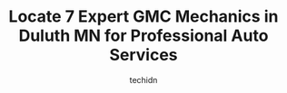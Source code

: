 ---
layout: ampstory
image: https://images.unsplash.com/photo-1578659242540-6f036471ca61?ixlib=rb-4.0.3&ixid=MnwxMjA3fDB8MHxwaG90by1wYWdlfHx8fGVufDB8fHx8&auto=format&fit=crop&w=640&h=853&q=80
author: techidn
featured: false
description: Trust your vehicles maintenance and repairs to the 7 best GMC Mechanic in Duluth MN, USA. With their extensive experience, cutting-edge technology, and commitment to customer satisfaction, 
title: Locate 7 Expert GMC Mechanics in Duluth MN for Professional Auto Services
cover:
   title: Locate 7 Expert GMC Mechanics in Duluth MN for Professional Auto Services
   subtitle: Rickpate
   background: https://images.unsplash.com/photo-1578659242540-6f036471ca61?ixlib=rb-4.0.3&ixid=MnwxMjA3fDB8MHxwaG90by1wYWdlfHx8fGVufDB8fHx8&auto=format&fit=crop&w=640&h=853&q=80

pages: 
 - layout: thirds
   top: <h1>#1 4th Street Auto Repair</h1>
   bottom: "<p>I recently had the pleasure of visiting an auto repair shop that truly exceeded my expectations. From start to finish, the experience was fantastic and I couldnt have be</p>"
   background: https://www.knot35.com/toplist/wp-content/uploads/2023/06/best-gmc-mechanic-1-in-duluth-mn-1685840472.jpeg
   backgroundblur: true
 - layout: thirds
   top: <h1>#2 Kolar Auto World</h1>
   bottom: "<p>4770 W Arrowhead Rd, Hermantown, MN 55811, United States</p>"
   background: https://www.knot35.com/toplist/wp-content/uploads/2023/06/best-gmc-mechanic-2-in-duluth-mn-1685840472.jpeg
   cta:
      link: https://www.knot35.com/toplist/locate-7-expert-gmc-mechanics-in-duluth-mn-for-professional-auto-services/
      text: Locate 7 Expert GMC Mechanics in Duluth MN for Professional Auto Services
 - layout: thirds
   top: <h1>#3 Duluth Dodge Service</h1>
   bottom: "<p>4755 Miller Trunk Hwy, Duluth, MN 55811, United States</p>"
   background: https://www.knot35.com/toplist/wp-content/uploads/2023/06/best-gmc-mechanic-3-in-duluth-mn-1685840473.jpeg
   cta:
      link: https://www.knot35.com/toplist/locate-7-expert-gmc-mechanics-in-duluth-mn-for-professional-auto-services/
      text: Locate 7 Expert GMC Mechanics in Duluth MN for Professional Auto Services
 - layout: thirds
   top: <h1>#4 ALLSTAR Service & Accessories</h1>
   bottom: "<p>329 E Central Entrance, Duluth, MN 55811, United States</p>"
   background: https://images.unsplash.com/photo-1533735380053-eb8d0759b24a?ixlib=rb-4.0.3&ixid=MnwxMjA3fDB8MHxwaG90by1wYWdlfHx8fGVufDB8fHx8&auto=format&fit=crop&w=640&h=853&q=80
   cta:
      link: https://www.knot35.com/toplist/locate-7-expert-gmc-mechanics-in-duluth-mn-for-professional-auto-services/
      text: Locate 7 Expert GMC Mechanics in Duluth MN for Professional Auto Services
 - layout: thirds
   top: <h1>#5 Perfect Timing Auto Repair</h1>
   bottom: "<p>6920 Grand Ave, Duluth, MN 55807, United States</p>"
   background: https://images.unsplash.com/photo-1462556791646-c201b8241a94?ixlib=rb-4.0.3&ixid=MnwxMjA3fDB8MHxwaG90by1wYWdlfHx8fGVufDB8fHx8&auto=format&fit=crop&w=640&h=853&q=80
   cta:
      link: https://www.knot35.com/toplist/locate-7-expert-gmc-mechanics-in-duluth-mn-for-professional-auto-services/
      text: Locate 7 Expert GMC Mechanics in Duluth MN for Professional Auto Services
 - layout: thirds
   top: <h1>#6 Accurate Auto Repair, Inc.</h1>
   bottom: "<p>4703 Hermantown Rd, Hermantown, MN 55811, United States</p>"
   background: https://images.unsplash.com/photo-1489648022186-8f49310909a0?ixlib=rb-4.0.3&ixid=MnwxMjA3fDB8MHxwaG90by1wYWdlfHx8fGVufDB8fHx8&auto=format&fit=crop&w=640&h=853&q=80
   cta:
      link: https://www.knot35.com/toplist/locate-7-expert-gmc-mechanics-in-duluth-mn-for-professional-auto-services/
      text: Locate 7 Expert GMC Mechanics in Duluth MN for Professional Auto Services
 - layout: thirds
   top: <h1>#7 Foreign Affairs of Duluth, Inc.</h1>
   bottom: "<p>722 E Ninth St, Duluth, MN 55805, United States</p>"
   background: https://images.unsplash.com/photo-1614648718611-0635f29016cb?ixlib=rb-4.0.3&ixid=MnwxMjA3fDB8MHxwaG90by1wYWdlfHx8fGVufDB8fHx8&auto=format&fit=crop&w=640&h=853&q=80
   cta:
      link: https://www.knot35.com/toplist/locate-7-expert-gmc-mechanics-in-duluth-mn-for-professional-auto-services/
      text: Locate 7 Expert GMC Mechanics in Duluth MN for Professional Auto Services
 - layout: thirds
   middle: Continue reading...
   background: https://images.unsplash.com/photo-1567095761054-7a02e69e5c43?ixlib=rb-4.0.3&ixid=MnwxMjA3fDB8MHxwaG90by1wYWdlfHx8fGVufDB8fHx8&auto=format&fit=crop&w=640&h=853&q=80
   cta:
      link: https://www.knot35.com/toplist/locate-7-expert-gmc-mechanics-in-duluth-mn-for-professional-auto-services/
      text: Locate 7 Expert GMC Mechanics in Duluth MN for Professional Auto Services
      
---